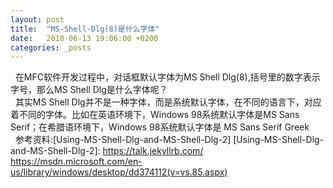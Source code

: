 ```yaml
---
layout: post
title:  "MS-Shell-Dlg(8)是什么字体"
date:   2018-06-13 19:06:00 +0200
categories: _posts
---
```


&nbsp;&nbsp;在MFC软件开发过程中，对话框默认字体为MS Shell Dlg(8),括号里的数字表示字号，那么MS Shell Dlg是什么字体呢？  
&nbsp;&nbsp;其实MS Shell Dlg并不是一种字体，而是系统默认字体，在不同的语言下，对应着不同的字体。比如在英语环境下，Windows 98系统默认字体是MS Sans Serif；在希腊语环境下，Windows 98系统默认字体是 MS Sans Serif Greek  
&nbsp;&nbsp;参考资料:[Using-MS-Shell-Dlg-and-MS-Shell-Dlg-2]
[Using-MS-Shell-Dlg-and-MS-Shell-Dlg-2]: https://talk.jekyllrb.com/ https://msdn.microsoft.com/en-us/library/windows/desktop/dd374112(v=vs.85.aspx)
